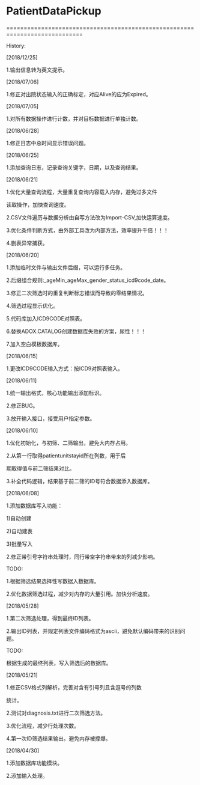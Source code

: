 # PatientDataPickup
============================================================================


History:



[2018/12/25]

1.输出信息转为英文提示。



[2018/07/06]

1.修正对出院状态输入的正确标定，对应Alive的应为Expired。



[2018/07/05]

1.对所有数据操作进行计数，并对目标数据进行单独计数。



[2018/06/28]

1.修正日志中总时间显示错误问题。



[2018/06/25]

1.添加查询日志，记录查询关键字，日期，以及查询结果。



[2018/06/21]

1.优化大量查询流程，大量重复查询内容载入内存，避免过多文件

  读取操作，加快查询速度。

2.CSV文件遍历与数据分析由自写方法改为Import-CSV,加快运算速度。

3.优化条件判断方式，由外部工具改为内部方法，效率提升千倍！！！

4.删表异常捕获。



[2018/06/20]

1.添加临时文件与输出文件后缀，可以运行多任务。

2.后缀组合规则:_ageMin_ageMax_gender_status_icd9code_date。

3.修正二次筛选时的重复判断标志错误而导致的零结果情况。

4.筛选过程显示优化。

5.代码库加入ICD9CODE对照表。

6.替换ADOX.CATALOG创建数据库失败的方案，尿性！！！

7.加入空白模板数据库。



[2018/06/15]

1.更改ICD9CODE输入方式：按ICD9对照表输入。



[2018/06/11]

1.统一输出格式，核心功能输出添加标识。

2.修正BUG。

3.放开输入接口，接受用户指定参数。



[2018/06/10]

1.优化初始化，与初筛、二筛输出，避免大内存占用。

2.从第一行取得patientunitstayid所在列数，用于后

  期取得值与前二筛结果对比。

3.补全代码逻辑，结果基于前二筛的ID号符合数据添入数据库。



[2018/06/08]

1.添加数据库写入功能：

 1)自动创建

 2)自动建表

 3)批量写入

2.修正带引号字符串处理时，同行带空字符串带来的列减少影响。

TODO:

  1.根据筛选结果选择性写数据入数据库。

  2.优化数据筛选过程，减少对内存的大量引用。加快分析速度。



[2018/05/28]

1.第二次筛选处理，得到最终ID列表。

2.输出ID列表，并规定列表文件编码格式为ascii，避免默认编码带来的识别问题。

TODO:

  根据生成的最终列表，写入筛选后的数据库。

  

[2018/05/21]

1.修正CSV格式列解析，完善对含有引号列且含逗号的列数

 统计。

2.测试对diagnosis.txt进行二次筛选方法。

3.优化流程，减少行处理次数。

4.第一次ID筛选结果输出。避免内存被撑爆。



[2018/04/30]

1.添加数据库功能模块。

2.添加输入处理。




